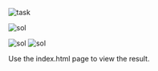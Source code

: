 ![task](screenshots/tw-e.png)

![sol](screenshots/tw-big.png)

![sol](screenshots/tw-s.png)
![sol](screenshots/tw-s2.png)

Use the index.html page to view the result.
